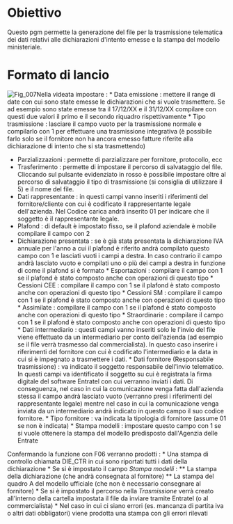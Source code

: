 # Obiettivo
Questo pgm permette la generazione del file per la trasmissione telematica dei dati relativi alle dichiarazioni d'intento emesse e la stampa del modello ministeriale.

# Formato di lancio
![Fig_007](http://doc.smeup.com/immagini/MBDOC_OGG-P_BRIN05/Fig_007.png)Nella videata impostare : 
 \* Data emissione :  mettere il range di date con cui sono state emesse le dichiarazioni che si vuole trasmettere. Se ad esempio sono state emesse tra il 17/12/XX e il 31/12/XX compilare con questi due valori il primo e il secondo riquadro rispettivamente
 \* Tipo trasmissione :  lasciare il campo vuoto per la trasmissione normale e compilarlo con 1 per effettuare una trasmissione integrativa (è possibile farlo solo se il fornitore non ha ancora emesso fatture riferite alla dichiarazione di intento che si sta trasmettendo)
-  Parzializzazioni :  permette di parzializzare per fornitore, protocollo, ecc
-  Trasferimento :  permette di impostare il percorso di salvataggio del file. Cliccando sul pulsante evidenziato in rosso è possibile impostare oltre al percorso di salvataggio il tipo di trasmissione (si consiglia di utilizzare il 5) e il nome del file.
-  Dati rappresentante :  in questi campi vanno inseriti i riferimenti del fornitore/cliente con cui è codificato il rappresentante legale dell'azienda. Nel Codice carica andrà inserito 01 per indicare che il soggetto è il rappresentante legale.
-  Plafond :  di default è impostato fisso, se il plafond aziendale è mobile compilare il campo con 2
-  Dichiarazione presentata :  se è già stata presentata la dichiarazione IVA annuale per l'anno a cui il plafond è riferito andrà compilato questo campo con 1 e lasciati vuoti i campi a destra. In caso contrario il campo andrà lasciato vuoto e compilati uno o più dei campi a destra in funzione di come il plafond si è formato
 \* Esportazioni :  compilare il campo con 1 se il plafond è stato composto anche con operazioni di questo tipo
 \* Cessioni CEE :  compilare il campo con 1 se il plafond è stato composto anche con operazioni di questo tipo
 \* Cessioni SM :  compilare il campo con 1 se il plafond è stato composto anche con operazioni di questo tipo
 \* Assimilate :  compilare il campo con 1 se il plafond è stato composto anche con operazioni di questo tipo
 \* Straordinarie :  compilare il campo con 1 se il plafond è stato composto anche con operazioni di questo tipo
 \* Dati intermediario :  questi campi vanno inseriti solo le l'invio del file viene effettuato da un intermediario per conto dell'azienda (ad esempio se il file verrà trasmesso dal commercialista). In questo caso inserire i riferimenti del fornitore con cui è codificato l'intermediario e la data in cui si è impegnato a trasmettere i dati.
 \* Dati fornitore (Responsabile trasmissione) :  va indicato il soggetto responsabile dell'invio telematico. In questi campi va identificato il soggetto su cui è registrata la firma digitale del software Entratel con cui verranno inviati i dati. Di conseguenza, nel caso in cui la comunicazione venga fatta dall'azienda stessa il campo andrà lasciato vuoto (verranno presi i riferimenti del rappresentante legale) mentre nel caso in cui la comunicazione venga inviata da un intermediario andrà indicato in questo campo il suo codice fornitore.
 \* Tipo fornitore :  va indicata la tipologia di fornitore (assume 01 se non è indicata)
 \* Stampa modelli :  impostare questo campo con 1 se si vuole ottenere la stampa del modello predisposto dall'Agenzia delle Entrate

Confermando la funzione con F06 verranno prodotti : 
 \* Una stampa di controllo chiamata DIE_CTR in cui sono riportati tutti i dati della dichiarazione
 \* Se si è impostato il campo _Stampa modelli_ : 
 \*\* La stampa della dichiarazione (che andrà consegnata al fornitore)
 \*\* La stampa del quadro A del modello ufficiale (che non è necessario consegnare al fornitore)
 \* Se si è impostato il percorso nella _Trasmissione_ verrà creato all'interno della cartella impostata il file da inviare tramite Entratel (o al commercialista)
 \* Nel caso in cui ci siano errori (es. mancanza di partita iva o altri dati obbligatori) viene prodotta una stampa con gli errori rilevati


